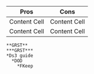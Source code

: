 Pros         | Cons
------------ | ------------
Content Cell | Content Cell
Content Cell | Content Cell
```
**GRST**
***GRST***
*Ds3 guide
  *DOD
    *FKeep
